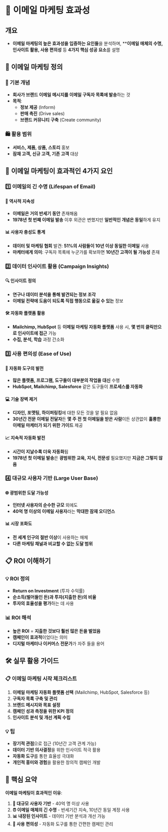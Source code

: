 # 📧 이메일 마케팅 효과성

## 개요
- **이메일 마케팅의 높은 효과성을 입증하는 요인들**을 분석하며, ****이메일 매체의 수명, 인사이트 활용, 사용 편의성** 등 **4가지 핵심 성공 요소**를 설명

## 🎯 이메일 마케팅 정의

### 📖 기본 개념
- **회사가 브랜드 이메일 메시지를 이메일 구독자 목록에 발송**하는 것
- **목적**:
  - **정보 제공** (Inform)
  - **판매 촉진** (Drive sales)
  - **브랜드 커뮤니티 구축** (Create community)

### 🛍️ 활용 범위
- **서비스, 제품, 상품, 스토리** 홍보
- **잠재 고객, 신규 고객, 기존 고객** 대상

## 🚀 이메일 마케팅이 효과적인 4가지 요인

### 1️⃣ 이메일의 긴 수명 (Lifespan of Email)

#### 📅 역사적 지속성
- **이메일은 거의 반세기 동안** 존재해옴
- **1978년 첫 번째 이메일 발송** 이후 외관은 변했지만 **일반적인 개념은 동일**하게 유지

#### 📊 사용자 충성도 통계
- **데이터 및 마케팅 협회** 발견: **51%의 사람들이 10년 이상 동일한 이메일** 사용
- **마케터에게 의미**: 구독자 목록에 누군가를 확보하면 **10년간 고객이 될 가능성** 존재

### 2️⃣ 데이터 인사이트 활용 (Campaign Insights)

#### 🔍 인사이트 정의
- **연구나 데이터 분석을 통해 발견되는 정보 조각**
- **이메일 전략에 도움이 되도록 직접 행동으로 옮길 수 있는** 정보

#### 🛠️ 자동화 플랫폼 활용
- **Mailchimp, HubSpot** 등 **이메일 마케팅 자동화 플랫폼** 사용 시, **몇 번의 클릭만으로 인사이트에 접근** 가능
- **수집, 분석, 학습** 과정 간소화

### 3️⃣ 사용 편의성 (Ease of Use)

#### 🔧 자동화 도구의 발전
- **많은 플랫폼, 프로그램, 도구들이 대부분의 작업을 대신** 수행
- **HubSpot, Mailchimp, Salesforce** 같은 도구들이 **프로세스를 자동화**

#### 💻 기술 장벽 제거
- **디자인, 포맷팅, 하이퍼링킹**에 대한 모든 것을 알 필요 없음
- **30년간 전문 이메일 전달자**든 **몇 주 전 첫 이메일을 받은 사람**이든 상관없이 **훌륭한 이메일 마케터가 되기 위한 가이드** 제공

#### 📈 지속적 자동화 발전
- **시간이 지날수록 더욱 자동화**됨
- **1978년 첫 이메일 발송**은 **광범위한 교육, 지식, 전문성** 필요했지만 **지금은 그렇지 않음**

### 4️⃣ 대규모 사용자 기반 (Large User Base)

#### 🌐 광범위한 도달 가능성
- **인터넷 사용자의 순수한 규모** 외에도
- **40억 명 이상의 이메일 사용자**라는 **막대한 잠재 오디언스**

#### 📊 시장 포화도
- **전 세계 인구의 절반 이상**이 사용하는 매체
- **다른 마케팅 채널과 비교할 수 없는 도달 범위**

## 📋 ROI 이해하기

### 💡 ROI 정의
- **Return on Investment** (투자 수익률)
- **순소득(벌어들인 돈)과 투자(지출한 돈)의 비율**
- **투자의 효율성을 평가**하는 데 사용

### 📊 ROI 해석
- **높은 ROI** = **지출한 것보다 훨씬 많은 돈을 벌었음**
- **캠페인이 효과적**이었다는 의미
- **디지털 마케터나 이커머스 전문가**가 자주 들을 용어

## 🛠️ 실무 활용 가이드

### 📋 이메일 마케팅 시작 체크리스트
1. **이메일 마케팅 자동화 플랫폼 선택** (Mailchimp, HubSpot, Salesforce 등)
2. **구독자 목록 구축 및 관리**
3. **브랜드 메시지와 목표 설정**
4. **캠페인 성과 측정을 위한 KPI 정의**
5. **인사이트 분석 및 개선 계획 수립**

### 💡 팁
- **장기적 관점**으로 접근 (10년간 고객 관계 가능)
- **데이터 기반 의사결정**을 위한 인사이트 적극 활용
- **자동화 도구**를 통한 효율성 극대화
- **개인적 흥미와 경험**을 활용한 창의적 캠페인 개발

## 🎯 핵심 요약

**이메일 마케팅이 효과적인 이유**:
1. **📧 대규모 사용자 기반** - 40억 명 이상 사용
2. **⏰ 이메일 매체의 긴 수명** - 반세기간 지속, 10년간 동일 계정 사용
3. **📊 내장된 인사이트** - 데이터 기반 분석과 개선 가능
4. **🔧 사용 편의성** - 자동화 도구를 통한 간편한 캠페인 관리
